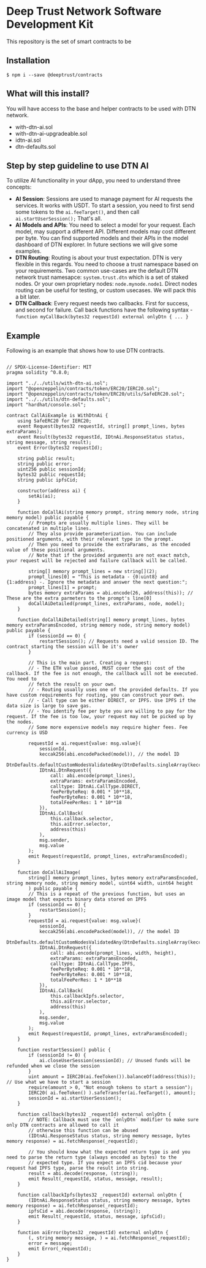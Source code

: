 # Deep Trust Network Software Development Kit

This repository is the set of smart contracts to be 

## Installation

```
$ npm i --save @deeptrust/contracts
```

## What will this install?

You will have access to the base and helper contracts to be used with DTN network.

- with-dtn-ai.sol
- with-dtn-ai-upgradeable.sol
- idtn-ai.sol
- dtn-defaults.sol

## Step by step guideline to use DTN AI

To utilize AI functionality in your dApp, you need to understand three concepts:

- **AI Session**: Sessions are used to manage payment for AI requests the services. It works with USDT. To start a session, you need to first send some tokens to the `ai.feeTarget()`, and then call `ai.startUserSession();` That's all.
- **AI Models and APIs**: You need to select a model for your request. Each model, may support a different API. Different models may cost different per byte. You can find supported models and their APIs in the model dashboard of DTN explorer. In future sections we will give some examples.
- **DTN Routing**: Routing is about your trust expectation. DTN is very flexible in this regards. You need to choose a trust namespace based on your requirements. Two common use-cases are the default DTN network trust namesapce: `system.trust.dtn` which is a set of staked nodes. Or your own proprietary nodes: `node.mynode.node1`. Direct nodes routing can be useful for testing, or custom usecases. We will pack this a bit later.
- **DTN Callback**: Every request needs two callbacks. First for success, and second for failure. Call back functions have the following syntax - `function myCallBack(bytes32 requestId) external onlyDtn { ... }`

## Example


Following is an example that shows how to use DTN contracts.


```solidity

// SPDX-License-Identifier: MIT
pragma solidity ^0.8.0;

import "../../utils/with-dtn-ai.sol";
import "@openzeppelin/contracts/token/ERC20/IERC20.sol";
import "@openzeppelin/contracts/token/ERC20/utils/SafeERC20.sol";
import "../../utils/dtn-defaults.sol";
import "hardhat/console.sol";

contract CallAiExample is WithDtnAi {
    using SafeERC20 for IERC20;
    event Request(bytes32 requestId, string[] prompt_lines, bytes extraParams);
    event Result(bytes32 requestId, IDtnAi.ResponseStatus status, string message, string result);
    event Error(bytes32 requestId);

    string public result;
    string public error;
    uint256 public sessionId;
    bytes32 public requestId;
    string public ipfsCid;
    
    constructor(address ai) {
        setAi(ai);
    }

    function doCallAi(string memory prompt, string memory node, string memory model) public payable {
        // Prompts are usually multiple lines. They will be concatenated in multiple lines.
        // They also provide parameterization. You can include positioned arguments, with their relevant type in the prompt.
        // Then you need to provide the extraParams, as the encoded value of these positional arguments. 
        // Note that if the provided arguments are not exact match, your request will be rejected and failure callback will be called.

        string[] memory prompt_lines = new string[](2);
        prompt_lines[0] = "This is metadata - {0:uint8} and {1:address} -. Ignore the metadata and answer the next question:";
        prompt_lines[1] = prompt;
        bytes memory extraParams = abi.encode(26, address(this)); // These are the extra parmeters to the prompt's line[0]
        doCallAiDetailed(prompt_lines, extraParams, node, model);
    }

    function doCallAiDetailed(string[] memory prompt_lines, bytes memory extraParamsEncoded, string memory node, string memory model) public payable {
        if (sessionId == 0) {
            restartSession(); // Requests need a valid session ID. The contract starting the session will be it's owner
        }

        // This is the main part. Creating a request:
        // - The ETH value passed, MUST cover the gas cost of the callback. If the fee is not enough, the callback will not be executed. You need to
        // fetch the result on your own.
        // - Routing usually uses one of the provided defaults. If you have custom requirements for routing, you can construct your own.
        // - Call type can be either DIRECT, or IPFS. Use IPFS if the data size is large to save gas.
        // - You identify fee per byte you are willing to pay for the request. If the fee is too low, your request may not be picked up by the nodes.
        // Some more expensive models may require higher fees. Fee currency is USD

        requestId = ai.request{value: msg.value}(
            sessionId,
            keccak256(abi.encodePacked(model)), // the model ID
            DtnDefaults.defaultCustomNodesValidatedAny(DtnDefaults.singleArray(keccak256(abi.encodePacked(node)))),
            IDtnAi.DtnRequest({
                call: abi.encode(prompt_lines),
                extraParams: extraParamsEncoded,
                calltype: IDtnAi.CallType.DIRECT, 
                feePerByteReq: 0.001 * 10**18,
                feePerByteRes: 0.001 * 10**18,
                totalFeePerRes: 1 * 10**18
            }),
            IDtnAi.CallBack(
                this.callback.selector,
                this.aiError.selector,
                address(this)
            ),
            msg.sender, 
            msg.value
        );
        emit Request(requestId, prompt_lines, extraParamsEncoded);
    }

    function doCallAiImage(
        string[] memory prompt_lines, bytes memory extraParamsEncoded, string memory node, string memory model, uint64 width, uint64 height
        ) public payable {
        // This is a repeat of the previous function, but uses an image model that expects binary data stored on IPFS
        if (sessionId == 0) {
            restartSession();
        }
        requestId = ai.request{value: msg.value}(
            sessionId,
            keccak256(abi.encodePacked(model)), // the model ID
            DtnDefaults.defaultCustomNodesValidatedAny(DtnDefaults.singleArray(keccak256(abi.encodePacked(node)))),
            IDtnAi.DtnRequest({
                call: abi.encode(prompt_lines, width, height),
                extraParams: extraParamsEncoded,
                calltype: IDtnAi.CallType.IPFS, 
                feePerByteReq: 0.001 * 10**18,
                feePerByteRes: 0.001 * 10**18,
                totalFeePerRes: 1 * 10**18
            }),
            IDtnAi.CallBack(
                this.callbackIpfs.selector,
                this.aiError.selector,
                address(this)
            ),
            msg.sender, 
            msg.value
        );
        emit Request(requestId, prompt_lines, extraParamsEncoded);
    }

    function restartSession() public {
        if (sessionId != 0) {
            ai.closeUserSession(sessionId); // Unused funds will be refunded when we close the session
        }
        uint amount = IERC20(ai.feeToken()).balanceOf(address(this)); // Use what we have to start a session
        require(amount > 0, "Not enough tokens to start a session");
        IERC20( ai.feeToken() ).safeTransfer(ai.feeTarget(), amount);
        sessionId = ai.startUserSession();
    }

    function callback(bytes32 _requestId) external onlyDtn {
        // NOTE: Callback must use the `onlyDtn` modifier to make sure only DTN contracts are allowed to call it
        // otherwise this function can be abused
        (IDtnAi.ResponseStatus status, string memory message, bytes memory response) = ai.fetchResponse(_requestId);

        // You should know what the expected return type is and you need to parse the return type (always encoded as bytes) to the
        // expected type. If you expect an IPFS cid because your request had IPFS type, parse the result into string.
        result = abi.decode(response, (string));
        emit Result(_requestId, status, message, result);
    }

    function callbackIpfs(bytes32 _requestId) external onlyDtn {
        (IDtnAi.ResponseStatus status, string memory message, bytes memory response) = ai.fetchResponse(_requestId);
        ipfsCid = abi.decode(response, (string));
        emit Result(_requestId, status, message, ipfsCid);
    }

    function aiError(bytes32 _requestId) external onlyDtn {
        (, string memory message, ) = ai.fetchResponse(_requestId);
        error = message;
        emit Error(_requestId);
    }
}
```



